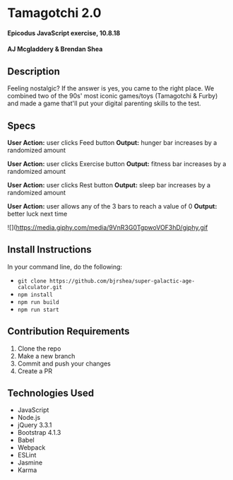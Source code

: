 # Tamagotchi 2.0

#### Epicodus JavaScript exercise, 10.8.18

#### AJ Mcgladdery & Brendan Shea

## Description

Feeling nostalgic? If the answer is yes, you came to the right place. We combined two of the 90s' most iconic games/toys (Tamagotchi & Furby) and made a game that'll put your digital parenting skills to the test.

## Specs

**User Action:** user clicks Feed button
**Output:** hunger bar increases by a randomized amount

**User Action:** user clicks Exercise button
**Output:** fitness bar increases by a randomized amount

**User Action:** user clicks Rest button
**Output:** sleep bar increases by a randomized amount

**User Action:** user allows any of the 3 bars to reach a value of 0
**Output:** better luck next time

![](https://media.giphy.com/media/9VnR3G0TgpwoVOF3hD/giphy.gif

## Install Instructions

In your command line, do the following:

* `git clone https://github.com/bjrshea/super-galactic-age-calculator.git`
* `npm install`
* `npm run build`
* `npm run start`

## Contribution Requirements

1. Clone the repo
1. Make a new branch
1. Commit and push your changes
1. Create a PR

## Technologies Used

* JavaScript
* Node.js
* jQuery 3.3.1
* Bootstrap 4.1.3
* Babel
* Webpack
* ESLint
* Jasmine
* Karma
